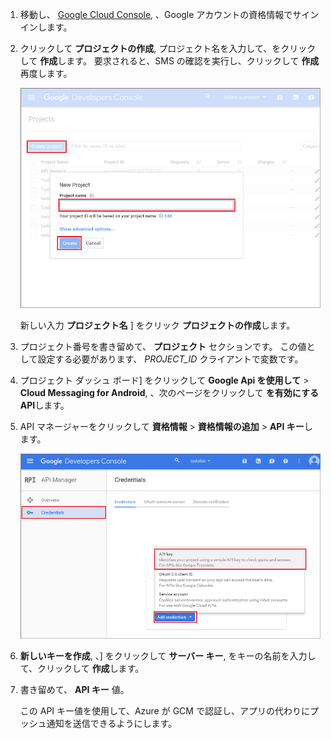 
1. 移動し、 [Google Cloud Console](https://console.developers.google.com/project), 、Google アカウントの資格情報でサインインします。 
 
2. クリックして **プロジェクトの作成**, プロジェクト名を入力して、をクリックして **作成**します。 要求されると、SMS の確認を実行し、クリックして **作成** 再度します。

    ![](./media/mobile-services-enable-google-cloud-messaging/mobile-services-google-new-project.png)   

     新しい入力 **プロジェクト名** ] をクリック **プロジェクトの作成**します。

3. プロジェクト番号を書き留めて、 **プロジェクト** セクションです。 この値として設定する必要があります、 *PROJECT_ID* クライアントで変数です。

4. プロジェクト ダッシュ ボード] をクリックして **Google Api を使用して** > **Cloud Messaging for Android**, 、次のページをクリックして **を有効にする API**します。 

5. API マネージャーをクリックして **資格情報** > **資格情報の追加** > **API キー**します。 

    ![](./media/mobile-services-enable-google-cloud-messaging/mobile-services-google-create-server-key.png)

6.  **新しいキーを作成**, 、] をクリックして **サーバー キー**, をキーの名前を入力して、クリックして **作成**します。

7. 書き留めて、 **API キー** 値。

    この API キー値を使用して、Azure が GCM で認証し、アプリの代わりにプッシュ通知を送信できるようにします。


